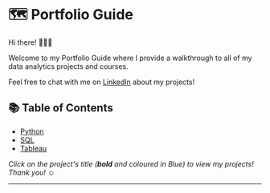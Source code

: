 # 🗺 Portfolio Guide

Hi there! 🙋🏻‍♀️

Welcome to my Portfolio Guide where I provide a walkthrough to all of my data analytics projects and courses.

Feel free to chat with me on [LinkedIn](https://www.linkedin.com/in//) about my projects!

## 📚 Table of Contents

- [Python](#python)
- [SQL](#sql)
- [Tableau](#tableau)

_Click on the project's title (**bold** and coloured in Blue) to view my projects! Thank you! ☺️_

***
